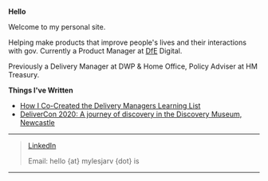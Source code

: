 
        
**Hello**

Welcome to my personal site. 

Helping make products that improve people's lives and their interactions with gov. Currently a Product Manager at [DfE](https://www.gov.uk/government/organisations/department-for-education) Digital. 

Previously a Delivery Manager at DWP & Home Office, Policy Adviser at HM Treasury.

**Things I've Written**

- [How I Co-Created the Delivery Managers Learning List](../posts/How_I_Co-created_Delivery_Manager_Learning_List)
- [DeliverCon 2020: A journey of discovery in the Discovery Museum, Newcastle](../posts/DeliverCon2020)

***

> [LinkedIn](https://www.linkedin.com/in/mylesjarvis/)
>
> Email: hello {at} mylesjarv {dot} is

***
<!-- ![DfE Digital](https://mylesjarvis.github.io/Logo.jpg) -->
<!-- Goatcounter -->
<script data-goatcounter="https://mylesjarvis.goatcounter.com/count"
        async src="//gc.zgo.at/count.js"></script>